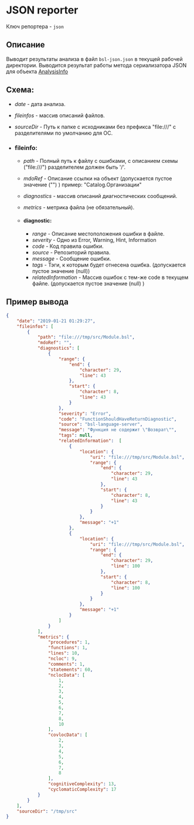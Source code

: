 # JSON reporter

Ключ репортера - `json`

## Описание

Выводит результаты анализа в файл `bsl-json.json` в текущей рабочей директории. Выводится результат работы метода сериализатора JSON для объекта [AnalysisInfo](https://github.com/1c-syntax/bsl-language-server/blob/develop/src/main/java/com/github/_1c_syntax/bsl/languageserver/reporters/data/AnalysisInfo.java)

## Схема:

- *date* - дата анализа.
- *fileinfos* - массив описаний файлов.
- *sourceDir* - Путь к папке с исходниками без префикса "file:///" с разделителями по умолчанию для ОС.

- ### fileinfo:
  - *path* - Полный путь к файлу с ошибками, с описанием схемы ("file:///") разделителем должен быть '/'.
  - *mdoRef* - Описание ссылки на объект (допускается пустое значение ("") ) пример: "Catalog.Организации"
  - *diagnostics* - массив описаний диагностических сообщений.
  - *metrics* - метрика файла (не обязательный).

  - #### diagnostic:
    - *range* - Описание местоположения ошибки в файле.
    - *severity* - Одно из Error, Warning, Hint, Information
    - *code* - Код правила ошибки.
    - *source* - Репозиторий правила.
    - *message* - Сообщение ошибки.
    - *tags* - Тэги, к которым будет отнесена ошибка. (допускается пустое значение (null))
    - *relatedInformation* - Массив ошибок с тем-же code в текущем файле. (допускается пустое значение (null) )

## Пример вывода

```json
{
    "date": "2019-01-21 01:29:27",
    "fileinfos": [
        {
            "path": "file:///tmp/src/Module.bsl",
            "mdoRef": "",
            "diagnostics": [
                {
                    "range": {
                        "end": {
                            "character": 29,
                            "line": 43
                        },
                        "start": {
                            "character": 8,
                            "line": 43
                        }
                    },
                    "severity": "Error",
                    "code": "FunctionShouldHaveReturnDiagnostic",
                    "source": "bsl-language-server",
                    "message": "Функция не содержит \"Возврат\"",
                    "tags": null,
                    "relatedInformation":  [
                        {
                            "location": {
                                "uri": "file:///tmp/src/Module.bsl",
                                "range": {
                                    "end": {
                                        "character": 29,
                                        "line": 43
                                    },
                                    "start": {
                                        "character": 8,
                                        "line": 43
                                    }
                                }
                            },
                            "message": "+1"
                        },
                        {
                            "location": {
                                "uri": "file:///tmp/src/Module.bsl",
                                "range": {
                                    "end": {
                                        "character": 29,
                                        "line": 100
                                    },
                                    "start": {
                                        "character": 8,
                                        "line": 100
                                    }
                                }
                            },
                            "message": "+1"
                        }
                    ]
                }
            ],
            "metrics": {
                "procedures": 1,
                "functions": 1,
                "lines": 10,
                "ncloc": 9,
                "comments": 1,
                "statements": 60,
                "nclocData": [
                    1,
                    2,
                    3,
                    4,
                    5,
                    6,
                    7,
                    8,
                    10
                ],
                "covlocData": [
                    2,
                    3,
                    4,
                    5,
                    6,
                    7,
                    8
                ],
                "cognitiveComplexity": 13,
                "cyclomaticComplexity": 17
            }
        }
    ],
    "sourceDir": "/tmp/src"
}
```
